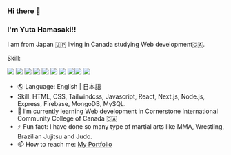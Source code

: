 ### Hi there 👋
### I'm Yuta Hamasaki!! 
I am from Japan 🇯🇵 living in Canada studying Web development🇨🇦.

Skill:

![](https://img.shields.io/badge/JavaScript-F7DF1E?style=for-the-badge&logo=javascript&logoColor=black)
![](https://img.shields.io/badge/React-20232A?style=for-the-badge&logo=react&logoColor=61DAFB)
![](https://img.shields.io/badge/next.js-000000?style=for-the-badge&logo=nextdotjs&logoColor=white)
 <img src="https://img.shields.io/badge/Node%20js-339933?style=for-the-badge&logo=nodedotjs&logoColor=white" />
![](https://img.shields.io/badge/tailwindcss-0081CB?style=for-the-badge&logo=material-ui&logoColor=white)
<img src="https://img.shields.io/badge/Material%20UI-007FFF?style=for-the-badge&logo=mui&logoColor=white"/>
![](https://img.shields.io/badge/Bootstrap-563D7C?style=for-the-badge&logo=bootstrap&logoColor=white)
<img src="https://img.shields.io/badge/MongoDB-4EA94B?style=for-the-badge&logo=mongodb&logoColor=white"/><img src="  https://img.shields.io/badge/MySQL-005C84?style=for-the-badge&logo=mysql&logoColor=white"> <img src="https://img.shields.io/badge/Vercel-000000?style=for-the-badge&logo=vercel&logoColor=white"/>

- 🌎 Language: English | 日本語 
- Skill: HTML, CSS, Tailwindcss, Javascript, React, Next.js, Node.js, Express, Firebase, MongoDB, MySQL.
- 🌱 I’m currently learning Web development in Cornerstone International Community College of Canada 🇨🇦
- ⚡ Fun fact: I have done so many type of martial arts like MMA, Wrestling, Brazilian Jujitsu and Judo.
- 📫 How to reach me: [My Portfolio](https://yuta-hamasaki.vercel.app)

